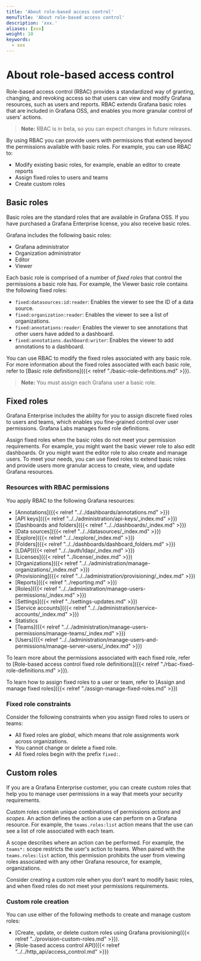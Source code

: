 ```yaml
---
title: 'About role-based access control'
menuTitle: 'About role-based access control'
description: 'xxx.'
aliases: [xxx]
weight: 10
keywords:
  - xxx
---
```


# About role-based access control

Role-based access control (RBAC) provides a standardized way of granting, changing, and revoking access so that users can view and modify Grafana resources, such as users and reports.
RBAC extends Grafana basic roles that are included in Grafana OSS, and enables you more granular control of users’ actions.

> **Note:** RBAC is in beta, so you can expect changes in future releases.

By using RBAC you can provide users with permissions that extend beyond the permissions available with basic roles. For example, you can use RBAC to:

- Modify existing basic roles, for example, enable an editor to create reports
- Assign fixed roles to users and teams
- Create custom roles

## Basic roles

Basic roles are the standard roles that are available in Grafana OSS. If you have purchased a Grafana Enterprise license, you also receive basic roles.

Grafana includes the following basic roles:

- Grafana administrator
- Organization administrator
- Editor
- Viewer

Each basic role is comprised of a number of _fixed roles_ that control the permissions a basic role has. For example, the Viewer basic role contains the following fixed roles:

- `fixed:datasources:id:reader`: Enables the viewer to see the ID of a data source.
- `fixed:organization:reader`: Enables the viewer to see a list of organizations.
- `fixed:annotations:reader`: Enables the viewer to see annotations that other users have added to a dashboard.
- `fixed:annotations.dashboard:writer`: Enables the viewer to add annotations to a dashboard.

You can use RBAC to modify the fixed roles associated with any basic role. For more information about the fixed roles associated with each basic role, refer to [Basic role definitions]({{< relref "./basic-role-definitions.md" >}}).

> **Note:** You must assign each Grafana user a basic role.

## Fixed roles

Grafana Enterprise includes the ability for you to assign discrete fixed roles to users and teams, which enables you fine-grained control over user permissions. Grafana Labs manages fixed role definitions.

Assign fixed roles when the basic roles do not meet your permission requirements. For example, you might want the basic viewer role to also edit dashboards. Or you might want the editor role to also create and manage users. To meet your needs, you can use fixed roles to extend basic roles and provide users more granular access to create, view, and update Grafana resources.

### Resources with RBAC permissions

You apply RBAC to the following Grafana resources:

- [Annotations]({{< relref "../../dashboards/annotations.md" >}})
- [API keys]({{< relref "../../administration/api-keys/_index.md" >}})
- [Dashboards and folders]({{< relref "../../dashboards/_index.md" >}})
- [Data sources]({{< relref "../../datasources/_index.md" >}})
- [Explore]({{< relref "../../explore/_index.md" >}})
- [Folders]({{< relref "../../dashboards/dashboard_folders.md" >}})
- [LDAP]({{< relref "../../auth/ldap/_index.md" >}})
- [Licenses]({{< relref "../license/_index.md" >}})
- [Organizations]({{< relref "../../administration/manage-organizations/_index.md" >}})
- [Provisioning]({{< relref "../../administration/provisioning/_index.md" >}})
- [Reports]({{< relref "../reporting.md" >}})
- [Roles]({{< relref "../../administration/manage-users-permissions/_index.md" >}})
- [Settings]({{< relref "../settings-updates.md" >}})
- [Service accounts]({{< relref "../../administration/service-accounts/_index.md" >}})
- Statistics
- [Teams]({{< relref "../../administration/manage-users-permissions/manage-teams/_index.md" >}})
- [Users]({{< relref "../../administration/manage-users-and-permissions/manage-server-users/_index.md" >}})

To learn more about the permissions associated with each fixed role, refer to [Role-based access control fixed role definitions]({{< relref "./rbac-fixed-role-definitions.md" >}}).

To learn how to assign fixed roles to a user or team, refer to [Assign and manage fixed roles]({{< relref "./assign-manage-fixed-roles.md" >}})

### Fixed role constraints

Consider the following constraints when you assign fixed roles to users or teams:

- All fixed roles are _global_, which means that role assignments work across organizations.
- You cannot change or delete a fixed role.
- All fixed roles begin with the prefix `fixed:`.

## Custom roles

If you are a Grafana Enterprise customer, you can create custom roles that help you to manage user permissions in a way that meets your security requirements.

Custom roles contain unique combinations of permissions _actions_ and _scopes_. An action defines the action a use can perform on a Grafana resource. For example, the `teams.roles:list` action means that the use can see a list of role associated with each team.

A scope describes where an action can be performed. For example, the `teams*:` scope restricts the user's action to teams. When paired with the `teams.roles:list` action, this permission prohibits the user from viewing roles associated with any other Grafana resource, for example, organizations.

Consider creating a custom role when you don't want to modify basic roles, and when fixed roles do not meet your permissions requirements.

### Custom role creation

You can use either of the following methods to create and manage custom roles:

- [Create, update, or delete custom roles using Grafana provisioning({{< relref "../provision-custom-roles.md" >}}).
- [Role-based access control API]({{< relref "../../http_api/access_control.md" >}})
